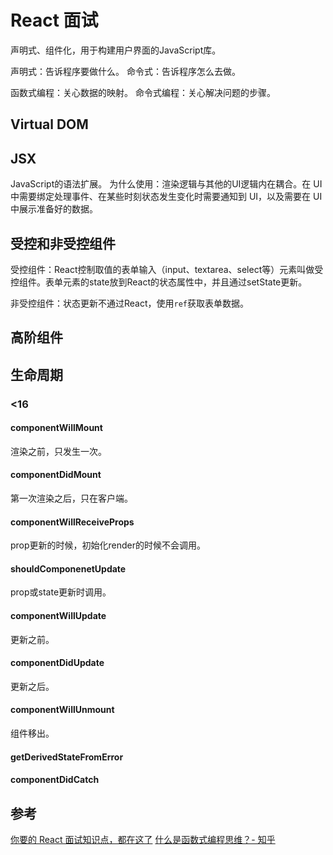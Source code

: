 # React 面试

声明式、组件化，用于构建用户界面的JavaScript库。

声明式：告诉程序要做什么。
命令式：告诉程序怎么去做。

函数式编程：关心数据的映射。
命令式编程：关心解决问题的步骤。

## Virtual DOM

## JSX

JavaScript的语法扩展。
为什么使用：渲染逻辑与其他的UI逻辑内在耦合。在 UI 中需要绑定处理事件、在某些时刻状态发生变化时需要通知到 UI，以及需要在 UI 中展示准备好的数据。

## 受控和非受控组件

受控组件：React控制取值的表单输入（input、textarea、select等）元素叫做受控组件。表单元素的state放到React的状态属性中，并且通过setState更新。

非受控组件：状态更新不通过React，使用`ref`获取表单数据。

## 高阶组件

## 生命周期

### <16

#### componentWillMount

渲染之前，只发生一次。

#### componentDidMount

第一次渲染之后，只在客户端。

#### componentWillReceiveProps

prop更新的时候，初始化render的时候不会调用。

#### shouldComponenetUpdate

prop或state更新时调用。

#### componentWillUpdate

更新之前。

#### componentDidUpdate

更新之后。

#### componentWillUnmount

组件移出。

#### getDerivedStateFromError

#### componentDidCatch



## 参考

[你要的 React 面试知识点，都在这了](https://juejin.im/post/5cf0733de51d4510803ce34e)
[什么是函数式编程思维？- 知乎](https://www.zhihu.com/question/28292740/answer/40336090)
